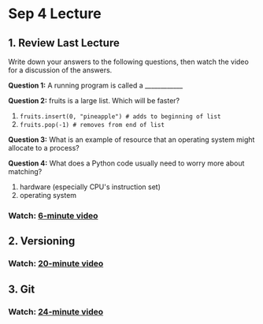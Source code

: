 # Sep 4 Lecture

## 1. Review Last Lecture

Write down your answers to the following questions, then watch the
video for a discussion of the answers.

**Question 1:** A running program is called a ____________

**Question 2:** fruits is a large list.  Which will be faster?
1. ```fruits.insert(0, "pineapple") # adds to beginning of list```
2. ```fruits.pop(-1) # removes from end of list```

**Question 3:** What is an example of resource that an operating system might allocate to a process?

**Question 4:** What does a Python code usually need to worry more about matching?
1. hardware (especially CPU's instruction set)
2. operating system

### Watch: [6-minute video](https://youtu.be/_BQAGaaK-jk)

## 2. Versioning

### Watch: [20-minute video](https://youtu.be/dp5d4IFogJA)

## 3. Git

### Watch: [24-minute video](https://youtu.be/C_xekNlAWoM)

